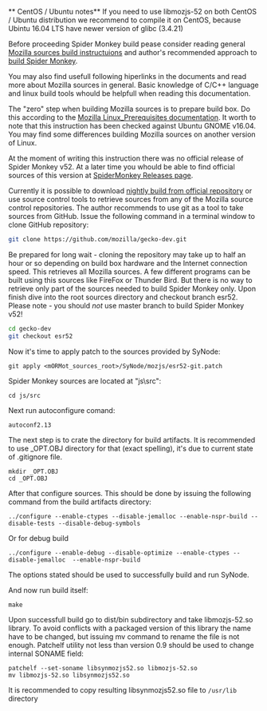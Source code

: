 ** CentOS / Ubuntu notes** If you need to use libmozjs-52 on both CentOS / Ubuntu distribution we recommend to compile it on CentOS,
because Ubintu 16.04 LTS have newer version of glibc (3.4.21)

Before proceeding Spider Monkey build pease consider reading general
[Mozilla sources build instructuions](https://developer.mozilla.org/en-US/docs/Mozilla/Developer_guide/Build_Instructions)
and author's recommended approach to [build Spider Monkey](https://developer.mozilla.org/en-US/docs/Mozilla/Projects/SpiderMonkey/Build_Documentation).

You may also find usefull following hiperlinks in the documents and read more about Mozilla sources in general.
Basic knowledge of C/C++ language and linux build tools whould be helpfull when reading this documentation.

The "zero" step when building Mozilla sources is to prepare build box. Do this according to the 
[Mozilla Linux_Prerequisites documentation](https://developer.mozilla.org/en-US/docs/Mozilla/Developer_guide/Build_Instructions/Linux_Prerequisites).
It worth to note that this instruction has been checked against Ubuntu GNOME v16.04. You may find some differences building Mozilla sources on another version of Linux.

At the moment of writing this instruction there was no official release of Spider Monkey v52.
At a later time you whould be able to find official sources of this version at [SpiderMonkey Releases page](https://developer.mozilla.org/en-US/docs/Mozilla/Projects/SpiderMonkey/Releases).

Currently it is possible to download [nightly build from official repository](https://hg.mozilla.org/releases)
 or use source control tools  to retrieve sources from any of the Mozilla source control repositories.
The author recommends to use git as a tool to take sources from GitHub.
Issue the following command in a terminal window to clone GitHub repository:

```bash
git clone https://github.com/mozilla/gecko-dev.git
```

Be prepared for long wait - cloning the repository may take up to half an hour or so depending on build box hardware and the Internet connection speed.
This retrieves all Mozilla sources. A few different programs can be built using this sources like FireFox or Thunder Bird.
But there is no way to retrieve only part of the sources needed to build Spider Monkey only.
Upon finish dive into the root sources directory and checkout branch esr52. Please note - you should _not_ use master branch to build Spider Monkey v52!

```bash
cd gecko-dev
git checkout esr52
```

Now it's time to apply patch to the sources provided by SyNode:

```
git apply <mORMot_sources_root>/SyNode/mozjs/esr52-git.patch
```

Spider Monkey sources are located at "js\src":

```
cd js/src
```

Next run autoconfigure comand:

```
autoconf2.13
```

The next step is to crate the directory for build artifacts. It is recommended to use _OPT.OBJ directory for that (exact spelling),
it's due to current state of .gitignore file.

```
mkdir _OPT.OBJ
cd _OPT.OBJ
```

After that configure sources. This should be done by issuing the following command from the build artifacts directory:

```
../configure --enable-ctypes --disable-jemalloc --enable-nspr-build --disable-tests --disable-debug-symbols
```
Or for debug build
```
../configure --enable-debug --disable-optimize --enable-ctypes --disable-jemalloc  --enable-nspr-build
```

The options stated should be used to successfully build and run SyNode.

And now run build itself:

```
make
```

Upon successfull build go to dist/bin subdirectory and take libmozjs-52.so library.
To avoid conflicts with a packaged version of this library the name have to be changed, but issuing mv command to rename the file is not enough.
Patchelf utility not less than version 0.9 should be used to change internal SONAME field:

```
patchelf --set-soname libsynmozjs52.so libmozjs-52.so
mv libmozjs-52.so libsynmozjs52.so
```

It is recommended to copy resulting libsynmozjs52.so file to `/usr/lib` directory
